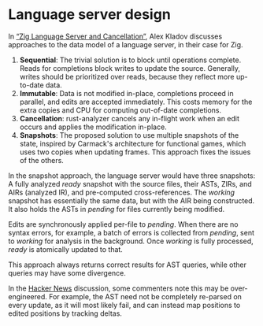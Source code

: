 # Language server design

In [“Zig Language Server and Cancellation”](https://matklad.github.io/2023/05/06/zig-language-server-and-cancellation.html),
Alex Kladov discusses approaches to the data model of a language server, in
their case for Zig.

1. **Sequential**: The trivial solution is to block until operations complete.
   Reads for completions block writes to update the source. Generally, writes
   should be prioritized over reads, because they reflect more up-to-date data.
2. **Immutable**: Data is not modified in-place, completions proceed in
   parallel, and edits are accepted immediately. This costs memory for the extra
   copies and CPU for computing out-of-date completions.
3. **Cancellation**: rust-analyzer cancels any in-flight work when an edit
   occurs and applies the modification in-place.
4. **Snapshots**: The proposed solution to use multiple snapshots of the state,
   inspired by Carmack's architecture for functional games, which uses two
   copies when updating frames. This approach fixes the issues of the others.

In the snapshot approach, the language server would have three snapshots: A
fully analyzed *ready* snapshot with the source files, their ASTs, ZIRs, and
AIRs (analyzed IR), and pre-computed cross-references. The *working* snapshot
has essentially the same data, but with the AIR being constructed. It also holds
the ASTs in *pending* for files currently being modified.

Edits are synchronously applied per-file to *pending*. When there are no syntax
errors, for example, a batch of errors is collected from *pending*, sent to
*working* for analysis in the background. Once *working* is fully processed,
*ready* is atomically updated to that.

This approach always returns correct results for AST queries, while other
queries may have some divergence.

In the [Hacker News](https://news.ycombinator.com/item?id=36268247) discussion,
some commenters note this may be over-engineered. For example, the AST need not
be completely re-parsed on every update, as it will most likely fail, and can
instead map positions to edited positions by tracking deltas.

